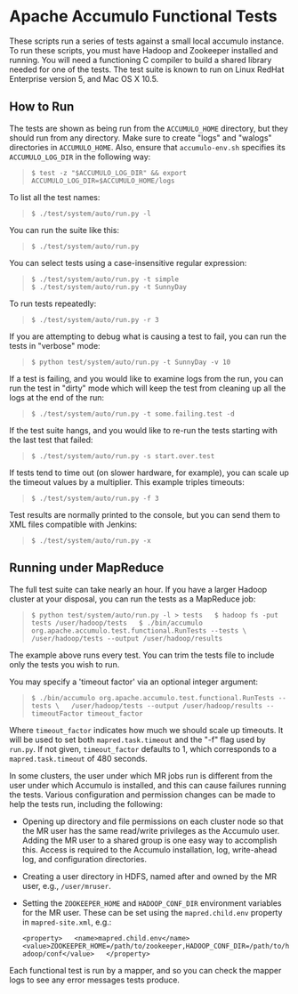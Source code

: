 Apache Accumulo Functional Tests
================================

These scripts run a series of tests against a small local accumulo instance.
To run these scripts, you must have Hadoop and Zookeeper installed and running.
You will need a functioning C compiler to build a shared library needed for
one of the tests.  The test suite is known to run on Linux RedHat Enterprise
version 5, and Mac OS X 10.5.

How to Run
----------

The tests are shown as being run from the `ACCUMULO_HOME` directory, but they
should run from any directory. Make sure to create "logs" and "walogs"
directories in `ACCUMULO_HOME`.  Also, ensure that `accumulo-env.sh` specifies its
`ACCUMULO_LOG_DIR` in the following way:

> `$ test -z "$ACCUMULO_LOG_DIR" && export ACCUMULO_LOG_DIR=$ACCUMULO_HOME/logs`

To list all the test names:

> `$ ./test/system/auto/run.py -l`

You can run the suite like this:

> `$ ./test/system/auto/run.py`

You can select tests using a case-insensitive regular expression:

> `$ ./test/system/auto/run.py -t simple`  
> `$ ./test/system/auto/run.py -t SunnyDay`

To run tests repeatedly:

> `$ ./test/system/auto/run.py -r 3`

If you are attempting to debug what is causing a test to fail, you can run the
tests in "verbose" mode:

> `$ python test/system/auto/run.py -t SunnyDay -v 10`

If a test is failing, and you would like to examine logs from the run, you can
run the test in "dirty" mode which will keep the test from cleaning up all the
logs at the end of the run:

> `$ ./test/system/auto/run.py -t some.failing.test -d`

If the test suite hangs, and you would like to re-run the tests starting with
the last test that failed:

> `$ ./test/system/auto/run.py -s start.over.test`

If tests tend to time out (on slower hardware, for example), you can scale up
the timeout values by a multiplier. This example triples timeouts:

> `$ ./test/system/auto/run.py -f 3`

Test results are normally printed to the console, but you can send them to XML
files compatible with Jenkins:

> `$ ./test/system/auto/run.py -x`

Running under MapReduce
-----------------------

The full test suite can take nearly an hour.  If you have a larger Hadoop
cluster at your disposal, you can run the tests as a MapReduce job:

> `$ python test/system/auto/run.py -l > tests  
$ hadoop fs -put tests /user/hadoop/tests  
$ ./bin/accumulo org.apache.accumulo.test.functional.RunTests --tests \  
    /user/hadoop/tests --output /user/hadoop/results`

The example above runs every test. You can trim the tests file to include
only the tests you wish to run.

You may specify a 'timeout factor' via an optional integer argument:

> `$ ./bin/accumulo org.apache.accumulo.test.functional.RunTests --tests \  
/user/hadoop/tests --output /user/hadoop/results --timeoutFactor timeout_factor`

Where `timeout_factor` indicates how much we should scale up timeouts. It will
be used to set both `mapred.task.timeout` and the "-f" flag used by `run.py`. If
not given, `timeout_factor` defaults to 1, which corresponds to a
`mapred.task.timeout` of 480 seconds.

In some clusters, the user under which MR jobs run is different from the user
under which Accumulo is installed, and this can cause failures running the
tests. Various configuration and permission changes can be made to help the
tests run, including the following:

* Opening up directory and file permissions on each cluster node so that the MR
  user has the same read/write privileges as the Accumulo user. Adding the MR
  user to a shared group is one easy way to accomplish this. Access is required
  to the Accumulo installation, log, write-ahead log, and configuration
  directories.
* Creating a user directory in HDFS, named after and owned by the MR user,
  e.g., `/user/mruser`.
* Setting the `ZOOKEEPER_HOME` and `HADOOP_CONF_DIR` environment variables for the
  MR user. These can be set using the `mapred.child.env` property in
  `mapred-site.xml`, e.g.:

  `<property>  
    <name>mapred.child.env</name>  
    <value>ZOOKEEPER_HOME=/path/to/zookeeper,HADOOP_CONF_DIR=/path/to/hadoop/conf</value>  
  </property>`

Each functional test is run by a mapper, and so you can check the mapper logs
to see any error messages tests produce.
